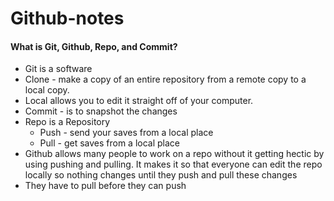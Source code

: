 # Github-notes

#### What is Git, Github, Repo, and Commit?
* Git is a software
* Clone - make a copy of an entire repository from a remote copy to a local copy.
* Local allows you to edit it straight off of your computer.
* Commit - is to snapshot the changes
* Repo is a Repository
  * Push - send your saves from a local place
  * Pull - get saves from a local place  
* Github allows many people to work on a repo without it getting hectic by using pushing and pulling. It makes it so that everyone can edit the repo locally so nothing changes until they push and pull these changes
* They have to pull before they can push


